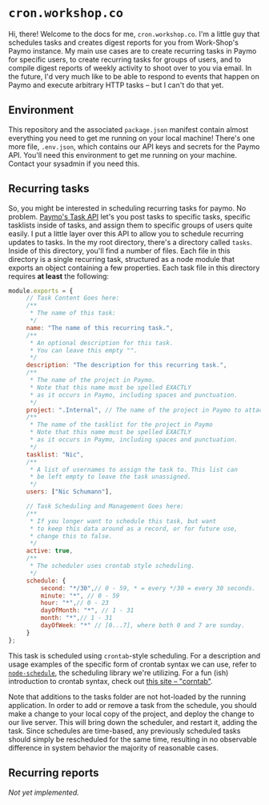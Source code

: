 # `cron.workshop.co`

Hi, there! Welcome to the docs for me, `cron.workshop.co`. I'm a little guy that schedules tasks and creates digest reports for you from Work-Shop's Paymo instance. My main use cases are to create recurring tasks in Paymo for specific users, to create recurring tasks for groups of users, and to compile digest reports of weekly activity to shoot over to you via email. In the future, I'd very much like to be able to respond to events that happen on Paymo and execute arbitrary HTTP tasks – but I can't do that yet.

## Environment

This repository and the associated `package.json` manifest contain almost everything you need to get me running on your local machine! There's one more file, `.env.json`, which contains our API keys and secrets for the Paymo API. You'll need this environment to get me running on your machine. Contact your sysadmin if you need this.

## Recurring tasks

So, you might be interested in scheduling recurring tasks for paymo. No problem. [Paymo's Task API](https://github.com/paymoapp/api/blob/master/sections/tasks.md) let's you post tasks to specific tasks, specific tasklists inside of tasks, and assign them to specific groups of users quite easily. I put a little layer over this API to allow you to schedule recurring updates to tasks. In the my root directory, there's a directory called `tasks`. Inside of this directory, you'll find a number of files. Each file in this directory is a single recurring task, structured as a node module that exports an object containing a few properties. Each task file in this directory requires **at least** the following:

```js
module.exports = {
     // Task Content Goes here:
     /**
      * The name of this task:
      */
     name: "The name of this recurring task.",
     /**
      * An optional description for this task.
      * You can leave this empty "".
      */
     description: "The description for this recurring task.",
     /**
      * The name of the project in Paymo.
      * Note that this name must be spelled EXACTLY
      * as it occurs in Paymo, including spaces and punctuation.
      */
     project: ".Internal", // The name of the project in Paymo to attach
     /**
      * The name of the tasklist for the project in Paymo
      * Note that this name must be spelled EXACTLY
      * as it occurs in Paymo, including spaces and punctuation.
      */
     tasklist: "Nic",
     /**
      * A list of usernames to assign the task to. This list can
      * be left empty to leave the task unassigned.
      */
     users: ["Nic Schumann"],

     // Task Scheduling and Management Goes here:
     /**
      * If you longer want to schedule this task, but want
      * to keep this data around as a record, or for future use,
      * change this to false.
      */
     active: true,
     /**
      * The scheduler uses crontab style scheduling.
      */
     schedule: {
         second: "*/30",// 0 - 59, * = every */30 = every 30 seconds.
         minute: "*", // 0 - 59
         hour: "*",// 0 - 23
         dayOfMonth: "*", // 1 - 31
         month: "*",// 1 - 31
         dayOfWeek: "*" // [0...7], where both 0 and 7 are sunday.
     }
};
```

This task is scheduled using `crontab`-style scheduling. For a description and usage examples of the specific form of crontab syntax we can use, refer to [`node-schedule`](https://www.npmjs.com/package/node-schedule), the scheduling library we're utilizing. For a fun (ish) introduction to crontab syntax, check out [this site – "corntab"](http://corntab.com/).

Note that additions to the tasks folder are not hot-loaded by the running application. In order to add or remove a task from the schedule, you should make a change to your local copy of the project, and deploy the change to our live server. This will bring down the scheduler, and restart it, adding the task. Since schedules are time-based, any previously scheduled tasks should simply be rescheduled for the same time, resulting in no observable difference in system behavior the majority of reasonable cases.

## Recurring reports

*Not yet implemented.*
